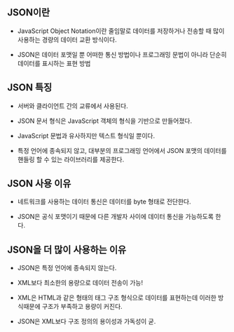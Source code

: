 ## JSON이란

* JavaScript Object Notation이란 줄임말로 데이터를 저장하거나 전송할 때 많이 사용하는 경량의 데이터 교환 방식이다.

* JSON은 데이터 포맷일 뿐 어떠한 통신 방법이나 프로그래밍 문법이 아니라 단순히 데이터를 표시하는 표현 방법

## JSON 특징

* 서버와 클라이언트 간의 교류에서 사용된다.

* JSON 문서 형식은 JavaScript 객체의 형식을 기반으로 만들어졌다. 

* JavaScript 문법과 유사하지만 텍스트 형식일 뿐이다.

* 특정 언어에 종속되지 않고, 대부분의 프로그래밍 언어에서 JSON 포맷의 데이터를 핸들링 할 수 있는 라이브러리를 제공한다.

## **JSON 사용 이유**

* 네트워크를 사용하는 데이터 통신은 데이터를 byte 형태로 전단한다.

* JSON은 공식 포맷이기 때문에 다른 개발자 사이에 데이터 통신을 가능하도록 한다.

## JSON을 더 많이 사용하는 이유

* JSON은 특정 언어에 종속되지 않는다.

* XML보다 최소한의 용량으로 데이터 전송이 가능!

* XML은 HTML과 같은 형태의 태그 구조 형식으로 데이터를 표현하는데 이러한 방식때문에 구조가 부족하고 용량이 커진다.

* JSON은 XML보다 구조 정의의 용이성과 가독성이 굳.
